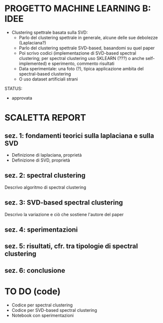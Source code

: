 # PROGETTO MACHINE LEARNING B: IDEE

- Clustering spettrale basata sulla SVD:
    - Parlo del clustering spettrale in generale, alcune delle sue debolezze (Laplaciana?)
    - Parlo del clustering spettrale SVD-based, basandomi su quel paper
    - Poi scrivo codici (implementazione di SVD-based spectral clustering; per spectral clustering uso SKLEARN (???) o anche self-implemented) e sperimento, commento risultati
    - Data sperimentale: una foto (?), tipica applicazione ambita del spectral-based clustering
    - O uso dataset artificiali strani

STATUS:
- approvata

# SCALETTA REPORT

## sez. 1: fondamenti teorici sulla laplaciana e sulla SVD
- Definizione di laplaciana, proprietà
- Definizione di SVD, proprietà

## sez. 2: spectral clustering
Descrivo algoritmo di spectral clustering

## sez. 3: SVD-based spectral clustering
Descrivo la variazione e ciò che sostiene l'autore del paper

## sez. 4: sperimentazioni

## sez. 5: risultati, cfr. tra tipologie di spectral clustering

## sez. 6: conclusione

# TO DO (code)

- Codice per spectral clustering
- Codice per SVD-based spectral clustering
- Notebook con sperimentazioni
